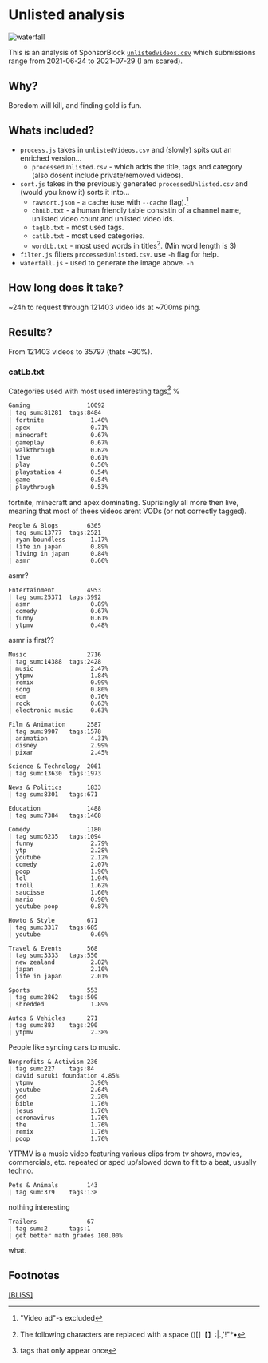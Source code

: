 # Unlisted analysis

![waterfall](./waterfall22356x3000.png)

This is an analysis of SponsorBlock [`unlistedvideos.csv`](https://mirror.sb.mchang.xyz/) which submissions range from 2021-06-24 to 2021-07-29 (I am scared).

## Why?

Boredom will kill, and finding gold is fun.

## Whats included?

- `process.js` takes in `unlistedVideos.csv` and (slowly) spits out an enriched version...
  - `processedUnlisted.csv` - which adds the title, tags and category (also dosent include private/removed videos).
- `sort.js` takes in the previously generated `processedUnlisted.csv` and (would you know it) sorts it into...
  - `rawsort.json` - a cache (use with `--cache` flag).[^3]
  - `chnLb.txt` - a human friendly table consistin of a channel name, unlisted video count and unlisted video ids.
  - `tagLb.txt` - most used tags.
  - `catLb.txt` - most used categories.
  - `wordLb.txt` - most used words in titles[^1]. (Min word length is 3)
- `filter.js` filters `processedUnlisted.csv`. use `-h` flag for help.
- `waterfall.js` - used to generate the image above. `-h`

## How long does it take?

~24h to request through 121403 video ids at ~700ms ping.

## Results?

From 121403 videos to 35797 (thats ~30%).

### catLb.txt

Categories used with most used interesting tags[^2] %

```txt
Gaming                10092
| tag sum:81281  tags:8484
| fortnite             1.40%
| apex                 0.71%
| minecraft            0.67%
| gameplay             0.67%
| walkthrough          0.62%
| live                 0.61%
| play                 0.56%
| playstation 4        0.54%
| game                 0.54%
| playthrough          0.53%
```

fortnite, minecraft and apex dominating.
Suprisingly all more then live, meaning that most of thees videos arent VODs (or not correctly tagged).

```
People & Blogs        6365
| tag sum:13777  tags:2521
| ryan boundless       1.17%
| life in japan        0.89%
| living in japan      0.84%
| asmr                 0.66%
```

asmr?

```
Entertainment         4953
| tag sum:25371  tags:3992
| asmr                 0.89%
| comedy               0.67%
| funny                0.61%
| ytpmv                0.48%
```

asmr is first??

```
Music                 2716
| tag sum:14388  tags:2428
| music                2.47%
| ytpmv                1.84%
| remix                0.99%
| song                 0.80%
| edm                  0.76%
| rock                 0.63%
| electronic music     0.63%
```
```
Film & Animation      2587
| tag sum:9907   tags:1578
| animation            4.31%
| disney               2.99%
| pixar                2.45%
```
```
Science & Technology  2061
| tag sum:13630  tags:1973
```
```
News & Politics       1833
| tag sum:8301   tags:671
```
```
Education             1488
| tag sum:7384   tags:1468
```
```
Comedy                1180
| tag sum:6235   tags:1094
| funny                2.79%
| ytp                  2.28%
| youtube              2.12%
| comedy               2.07%
| poop                 1.96%
| lol                  1.94%
| troll                1.62%
| saucisse             1.60%
| mario                0.98%
| youtube poop         0.87%
```
```
Howto & Style         671
| tag sum:3317   tags:685
| youtube              0.69%
```
```
Travel & Events       568
| tag sum:3333   tags:550
| new zealand          2.82%
| japan                2.10%
| life in japan        2.01%
```
```
Sports                553
| tag sum:2862   tags:509
| shredded             1.89%
```
```
Autos & Vehicles      271
| tag sum:883    tags:290
| ytpmv                2.38%
```

People like syncing cars to music.

```
Nonprofits & Activism 236
| tag sum:227    tags:84
| david suzuki foundation 4.85%
| ytpmv                3.96%
| youtube              2.64%
| god                  2.20%
| bible                1.76%
| jesus                1.76%
| coronavirus          1.76%
| the                  1.76%
| remix                1.76%
| poop                 1.76%
```

YTPMV is a music video featuring various clips from tv shows, movies, commercials, etc. repeated or sped up/slowed down to fit to a beat, usually techno.

```
Pets & Animals        143
| tag sum:379    tags:138
```

nothing interesting

```
Trailers              67
| tag sum:2      tags:1
| get better math grades 100.00%
```

what.

## Footnotes

[^1]: The following characters are replaced with a space ()[]【】:|.,'!"*•
[^2]: tags that only appear once
[^3]: "Video ad"-s excluded

[[BLISS]](https://tube.cadence.moe/cant-think)
